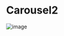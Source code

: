 # Carousel2

![image](https://user-images.githubusercontent.com/61547441/170862495-7027325d-cd7f-4e7c-81ab-62a6fdca6679.png)
